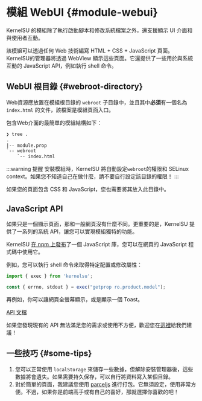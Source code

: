 # 模組 WebUI {#module-webui}

KernelSU 的模組除了執行啟動腳本和修改系統檔案之外，還支援顯示 UI 介面和與使用者互動。

該模組可以透過任何 Web 技術編寫 HTML + CSS + JavaScript 頁面。 KernelSU的管理器將透過 WebView 顯示這些頁面。它還提供了一些用於與系統互動的 JavaScript API，例如執行 shell 命令。

## WebUI 根目錄 {#webroot-directory}

Web資源應放置在模組根目錄的 `webroot` 子目錄中，並且其中**必須**有一個名為 `index.html` 的文件，該檔案是模組頁面入口。

包含Web介面的最簡單的模組結構如下：

```txt
❯ tree .
.
|-- module.prop
`-- webroot
    `-- index.html
```

:::warning 提醒
安裝模組時，KernelSU 將自動設定`webroot`的權限和 SELinux context。如果您不知道自己在做什麼，請不要自行設定該目錄的權限！
:::

如果您的頁面包含 CSS 和 JavaScript，您也需要將其放入此目錄中。

## JavaScript API

如果只是一個顯示頁面，那和一般網頁沒有什麼不同。更重要的是，KernelSU 提供了一系列的系統 API，讓您可以實現模組獨特的功能。

KernelSU [在 npm 上發布](https://www.npmjs.com/package/kernelsu)了一個 JavaScript 庫，您可以在網頁的 JavaScript 程式碼中使用它。

例如，您可以執行 shell 命令來取得特定配置或修改屬性：

```JavaScript
import { exec } from 'kernelsu';

const { errno, stdout } = exec("getprop ro.product.model");
```

再例如，你可以讓網頁全螢幕顯示，或是顯示一個 Toast。

[API 文檔](https://www.npmjs.com/package/kernelsu)

如果您發現現有的 API 無法滿足您的需求或使用不方便，歡迎您在[這裡](https://github.com/Quixoticly/KernelSU/issues)給我們建議！

## 一些技巧 {#some-tips}

1. 您可以正常使用 `localStorage` 來儲存一些數據，但解除安裝管理器後，這些數據將會遺失。如果需要持久保存，可以自行將資料寫入某個目錄。
2. 對於簡單的頁面，我建議您使用 [parceljs](https://parceljs.org/) 進行打包。它無須設定，使用非常方便。不過，如果你是前端高手或有自己的喜好，那就選擇你喜歡的吧！
